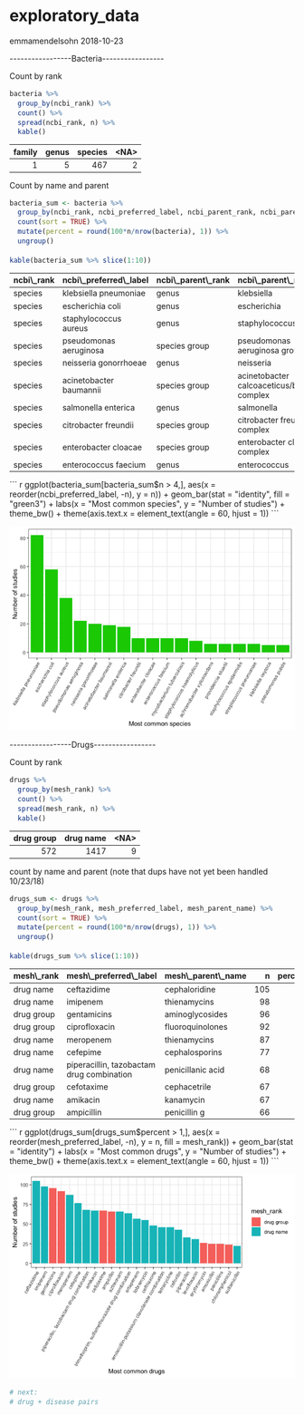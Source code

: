 exploratory\_data
================
emmamendelsohn
2018-10-23

-----------------Bacteria-----------------

Count by rank

``` r
bacteria %>%
  group_by(ncbi_rank) %>%
  count() %>% 
  spread(ncbi_rank, n) %>%
  kable() 
```

<table>
<thead>
<tr>
<th style="text-align:right;">
family
</th>
<th style="text-align:right;">
genus
</th>
<th style="text-align:right;">
species
</th>
<th style="text-align:right;">
&lt;NA&gt;
</th>
</tr>
</thead>
<tbody>
<tr>
<td style="text-align:right;">
1
</td>
<td style="text-align:right;">
5
</td>
<td style="text-align:right;">
467
</td>
<td style="text-align:right;">
2
</td>
</tr>
</tbody>
</table>
Count by name and parent

``` r
bacteria_sum <- bacteria %>%
  group_by(ncbi_rank, ncbi_preferred_label, ncbi_parent_rank, ncbi_parent_name) %>%
  count(sort = TRUE) %>%
  mutate(percent = round(100*n/nrow(bacteria), 1)) %>%
  ungroup()

kable(bacteria_sum %>% slice(1:10))
```

<table>
<thead>
<tr>
<th style="text-align:left;">
ncbi\_rank
</th>
<th style="text-align:left;">
ncbi\_preferred\_label
</th>
<th style="text-align:left;">
ncbi\_parent\_rank
</th>
<th style="text-align:left;">
ncbi\_parent\_name
</th>
<th style="text-align:right;">
n
</th>
<th style="text-align:right;">
percent
</th>
</tr>
</thead>
<tbody>
<tr>
<td style="text-align:left;">
species
</td>
<td style="text-align:left;">
klebsiella pneumoniae
</td>
<td style="text-align:left;">
genus
</td>
<td style="text-align:left;">
klebsiella
</td>
<td style="text-align:right;">
82
</td>
<td style="text-align:right;">
17.3
</td>
</tr>
<tr>
<td style="text-align:left;">
species
</td>
<td style="text-align:left;">
escherichia coli
</td>
<td style="text-align:left;">
genus
</td>
<td style="text-align:left;">
escherichia
</td>
<td style="text-align:right;">
58
</td>
<td style="text-align:right;">
12.2
</td>
</tr>
<tr>
<td style="text-align:left;">
species
</td>
<td style="text-align:left;">
staphylococcus aureus
</td>
<td style="text-align:left;">
genus
</td>
<td style="text-align:left;">
staphylococcus
</td>
<td style="text-align:right;">
38
</td>
<td style="text-align:right;">
8.0
</td>
</tr>
<tr>
<td style="text-align:left;">
species
</td>
<td style="text-align:left;">
pseudomonas aeruginosa
</td>
<td style="text-align:left;">
species group
</td>
<td style="text-align:left;">
pseudomonas aeruginosa group
</td>
<td style="text-align:right;">
22
</td>
<td style="text-align:right;">
4.6
</td>
</tr>
<tr>
<td style="text-align:left;">
species
</td>
<td style="text-align:left;">
neisseria gonorrhoeae
</td>
<td style="text-align:left;">
genus
</td>
<td style="text-align:left;">
neisseria
</td>
<td style="text-align:right;">
20
</td>
<td style="text-align:right;">
4.2
</td>
</tr>
<tr>
<td style="text-align:left;">
species
</td>
<td style="text-align:left;">
acinetobacter baumannii
</td>
<td style="text-align:left;">
species group
</td>
<td style="text-align:left;">
acinetobacter calcoaceticus/baumannii complex
</td>
<td style="text-align:right;">
19
</td>
<td style="text-align:right;">
4.0
</td>
</tr>
<tr>
<td style="text-align:left;">
species
</td>
<td style="text-align:left;">
salmonella enterica
</td>
<td style="text-align:left;">
genus
</td>
<td style="text-align:left;">
salmonella
</td>
<td style="text-align:right;">
18
</td>
<td style="text-align:right;">
3.8
</td>
</tr>
<tr>
<td style="text-align:left;">
species
</td>
<td style="text-align:left;">
citrobacter freundii
</td>
<td style="text-align:left;">
species group
</td>
<td style="text-align:left;">
citrobacter freundii complex
</td>
<td style="text-align:right;">
10
</td>
<td style="text-align:right;">
2.1
</td>
</tr>
<tr>
<td style="text-align:left;">
species
</td>
<td style="text-align:left;">
enterobacter cloacae
</td>
<td style="text-align:left;">
species group
</td>
<td style="text-align:left;">
enterobacter cloacae complex
</td>
<td style="text-align:right;">
10
</td>
<td style="text-align:right;">
2.1
</td>
</tr>
<tr>
<td style="text-align:left;">
species
</td>
<td style="text-align:left;">
enterococcus faecium
</td>
<td style="text-align:left;">
genus
</td>
<td style="text-align:left;">
enterococcus
</td>
<td style="text-align:right;">
10
</td>
<td style="text-align:right;">
2.1
</td>
</tr>
</tbody>
</table>
``` r
ggplot(bacteria_sum[bacteria_sum$n > 4,], aes(x = reorder(ncbi_preferred_label, -n), y = n)) +
  geom_bar(stat = "identity", fill = "green3") +
  labs(x = "Most common species", y = "Number of studies") +
  theme_bw() +
  theme(axis.text.x = element_text(angle = 60, hjust = 1))
```

![](data_summary_files/figure-markdown_github/unnamed-chunk-2-1.png)

-----------------Drugs-----------------

Count by rank

``` r
drugs %>%
  group_by(mesh_rank) %>%
  count() %>% 
  spread(mesh_rank, n) %>%
  kable() 
```

<table>
<thead>
<tr>
<th style="text-align:right;">
drug group
</th>
<th style="text-align:right;">
drug name
</th>
<th style="text-align:right;">
&lt;NA&gt;
</th>
</tr>
</thead>
<tbody>
<tr>
<td style="text-align:right;">
572
</td>
<td style="text-align:right;">
1417
</td>
<td style="text-align:right;">
9
</td>
</tr>
</tbody>
</table>
count by name and parent (note that dups have not yet been handled 10/23/18)

``` r
drugs_sum <- drugs %>%
  group_by(mesh_rank, mesh_preferred_label, mesh_parent_name) %>%
  count(sort = TRUE) %>%
  mutate(percent = round(100*n/nrow(drugs), 1)) %>%
  ungroup()

kable(drugs_sum %>% slice(1:10)) 
```

<table>
<thead>
<tr>
<th style="text-align:left;">
mesh\_rank
</th>
<th style="text-align:left;">
mesh\_preferred\_label
</th>
<th style="text-align:left;">
mesh\_parent\_name
</th>
<th style="text-align:right;">
n
</th>
<th style="text-align:right;">
percent
</th>
</tr>
</thead>
<tbody>
<tr>
<td style="text-align:left;">
drug name
</td>
<td style="text-align:left;">
ceftazidime
</td>
<td style="text-align:left;">
cephaloridine
</td>
<td style="text-align:right;">
105
</td>
<td style="text-align:right;">
5.3
</td>
</tr>
<tr>
<td style="text-align:left;">
drug name
</td>
<td style="text-align:left;">
imipenem
</td>
<td style="text-align:left;">
thienamycins
</td>
<td style="text-align:right;">
98
</td>
<td style="text-align:right;">
4.9
</td>
</tr>
<tr>
<td style="text-align:left;">
drug group
</td>
<td style="text-align:left;">
gentamicins
</td>
<td style="text-align:left;">
aminoglycosides
</td>
<td style="text-align:right;">
96
</td>
<td style="text-align:right;">
4.8
</td>
</tr>
<tr>
<td style="text-align:left;">
drug group
</td>
<td style="text-align:left;">
ciprofloxacin
</td>
<td style="text-align:left;">
fluoroquinolones
</td>
<td style="text-align:right;">
92
</td>
<td style="text-align:right;">
4.6
</td>
</tr>
<tr>
<td style="text-align:left;">
drug name
</td>
<td style="text-align:left;">
meropenem
</td>
<td style="text-align:left;">
thienamycins
</td>
<td style="text-align:right;">
87
</td>
<td style="text-align:right;">
4.4
</td>
</tr>
<tr>
<td style="text-align:left;">
drug name
</td>
<td style="text-align:left;">
cefepime
</td>
<td style="text-align:left;">
cephalosporins
</td>
<td style="text-align:right;">
77
</td>
<td style="text-align:right;">
3.9
</td>
</tr>
<tr>
<td style="text-align:left;">
drug name
</td>
<td style="text-align:left;">
piperacillin, tazobactam drug combination
</td>
<td style="text-align:left;">
penicillanic acid
</td>
<td style="text-align:right;">
68
</td>
<td style="text-align:right;">
3.4
</td>
</tr>
<tr>
<td style="text-align:left;">
drug group
</td>
<td style="text-align:left;">
cefotaxime
</td>
<td style="text-align:left;">
cephacetrile
</td>
<td style="text-align:right;">
67
</td>
<td style="text-align:right;">
3.4
</td>
</tr>
<tr>
<td style="text-align:left;">
drug name
</td>
<td style="text-align:left;">
amikacin
</td>
<td style="text-align:left;">
kanamycin
</td>
<td style="text-align:right;">
67
</td>
<td style="text-align:right;">
3.4
</td>
</tr>
<tr>
<td style="text-align:left;">
drug group
</td>
<td style="text-align:left;">
ampicillin
</td>
<td style="text-align:left;">
penicillin g
</td>
<td style="text-align:right;">
66
</td>
<td style="text-align:right;">
3.3
</td>
</tr>
</tbody>
</table>
``` r
ggplot(drugs_sum[drugs_sum$percent > 1,], aes(x = reorder(mesh_preferred_label, -n), y = n, fill = mesh_rank)) +
  geom_bar(stat = "identity") +
  labs(x = "Most common drugs", y = "Number of studies") +
  theme_bw() +
  theme(axis.text.x = element_text(angle = 60, hjust = 1))
```

![](data_summary_files/figure-markdown_github/unnamed-chunk-4-1.png)

``` r
# next: 
# drug + disease pairs 
```
